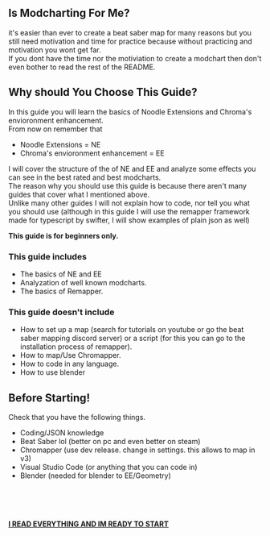 ## Is Modcharting For Me?
it's easier than ever to create a beat saber map for many reasons but you still need motivation and time for practice because without practicing and motivation you wont get far.  
If you dont have the time nor the motiviation to create a modchart then don't even bother to read the rest of the README.

## Why should You Choose This Guide?
In this guide you will learn the basics of Noodle Extensions and Chroma's envioronment enhancement.  
From now on remember that
- Noodle Extensions = NE
- Chroma's envioronment enhancement = EE  

I will cover the structure of the of NE and EE and analyze some effects you can see in the best rated and best modcharts.  
The reason why you should use this guide is because there aren't many guides that cover what I mentioned above.  
Unlike many other guides I will not explain how to code, nor tell you what you should use (although in this guide I will use the remapper framework made for typescript by swifter, I will show examples of plain json as well)

**This guide is for beginners only.**

### This guide includes
- The basics of NE and EE
- Analyzation of well known modcharts.
- The basics of Remapper.

### This guide doesn't include
- How to set up a map (search for tutorials on youtube or go the beat saber mapping discord server) or a script (for this you can go to the installation process of remapper).
- How to map/Use Chromapper.
- How to code in any language.
- How to use blender

## Before Starting!
Check that you have the following things.
- Coding/JSON knowledge
- Beat Saber lol (better on pc and even better on steam)
- Chromapper (use dev release. change in settings. this allows to map in v3)
- Visual Studio Code (or anything that you can code in)
- Blender (needed for blender to EE/Geometry)

</br>
</br>
</br>

**[I READ EVERYTHING AND IM READY TO START](https://github.com/TzurS11/noodle-guide/wiki)**
